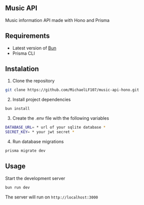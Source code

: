 ## Music API

Music information API made with Hono and Prisma

## Requirements

- Latest version of [Bun](https://bun.sh/)
- Prisma CLI

## Instalation

1. Clone the repository
```bash
git clone https://github.com/MichaelLF107/music-api-hono.git
```

2. Install project dependencies
```bash
bun install
```

3. Create the .env file with the following variables
```bash
DATABASE_URL= * url of your sqlite database *
SECRET_KEY= * your jwt secret *
```

4. Run database migrations
```bash
prisma migrate dev
```

## Usage

Start the development server
```bash
bun run dev
```

The server will run on `http://localhost:3000`
